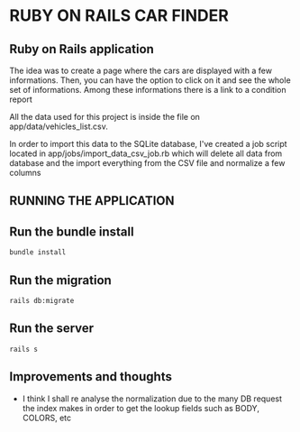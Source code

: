 # RUBY ON RAILS CAR FINDER

## Ruby on Rails application
<p>
The idea was to create a page where the cars are displayed with a few informations. Then, you can have the option to click on it and see the whole set of informations. Among these informations there is a link to a condition report
</p>
<p>
All the data used for this project is inside the file on app/data/vehicles_list.csv.
</p>
<p>
In order to import this data to the SQLite database, I've created a job script located in app/jobs/import_data_csv_job.rb which will delete all data from database and the import everything from the CSV file and normalize a few columns
</p>

## RUNNING THE APPLICATION
## Run the bundle install
```
bundle install
```
## Run the migration

```
rails db:migrate
```

## Run the server
```
rails s
```

## Improvements and thoughts
 - I think I shall re analyse the normalization due to the many DB request the index makes in order to get the lookup fields such as BODY, COLORS, etc
